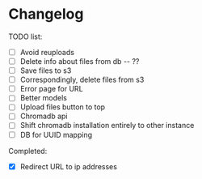 # Changelog

TODO list:

- [ ] Avoid reuploads
- [ ] Delete info about files from db -- ??
- [ ] Save files to s3
- [ ] Correspondingly, delete files from s3
- [ ] Error page for URL
- [ ] Better models
- [ ] Upload files button to top
- [ ] Chromadb api
- [ ] Shift chromadb installation entirely to other instance
- [ ] DB for UUID mapping

Completed:

- [x] Redirect URL to ip addresses
